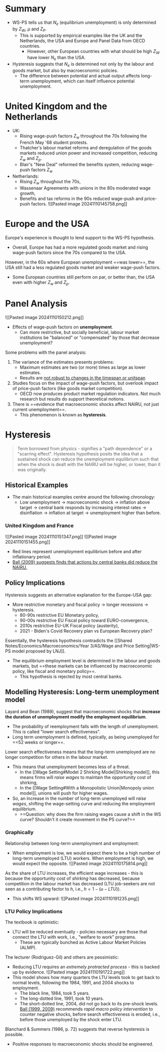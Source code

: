 # Summary
- WS-PS tells us that $N_{e}$ (equilibrium unemployment) is only determined by $Z_{W}$, $\mu$ and $Z_{P}$.
	- This is supported by empirical examples like the UK and the Netherlands, the USA and Europe and Panel Data from OECD countries.
		- However, other European countries with what should be high $Z_{W}$ have lower $N_{e}$ than the USA.
- Hysteresis suggests that $N_{e}$ is determined not only by the labour and goods market, but also by macroeconomic policies.
	- The difference between potential and actual output affects long-term unemployment, which can itself influence potential unemployment.
# United Kingdom and the Netherlands
- UK:
	- Rising wage-push factors $Z_{w}$ throughout the 70s following the French May '68 student protests.
	- Thatcher's labour market reforms and deregulation of the goods markets reduced union power and increased competition, reducing $Z_{w}$ and $Z_{p}$.
	- Blair's "New Deal" reformed the benefits system, reducing wage-push factors $Z_{w}$
- Netherlands:
	- Rising $Z_{w}$ throughout the 70s,
	- Wassenaar Agreements with unions in the 80s moderated wage growth,
	- Benefits and tax reforms in the 90s reduced wage-push and price-push factors.
![[Pasted image 20241110145758.png]]
# Europe and the USA
Europe's experience is thought to lend support to the WS-PS hypothesis.
- Overall, Europe has had a more regulated goods market and rising wage-push factors since the 70s compared to the USA.

However, in the 60s where European unemployment ==was lower==, the USA still had a less regulated goods market and weaker wage-push factors.
- Some European countries still perform on par, or better than, the USA even with higher $Z_{w}$ and $Z_{p}$.
# Panel Analysis
![[Pasted image 20241110150212.png]]
- Effects of wage-push factors on **unemployment**.
	- Can more restrictive, but socially beneficial, labour market institutions be "balanced" or "compensated" by those that decrease unemployment?

Some problems with the panel analysis:
1. The variance of the estimates presents problems:
	- Maximum estimates are two (or more) times as large as lower estimates.
	- Results are [not robust to changes in the timespan or unitspan](obsidian://open?vault=PPE&file=Shared%20Notes%2FEconomics%2FMacroeconomics%2FYear%203%2FReadings%2FHowell20et20al_Institutions20and20Unemployment_march15.07.pdf)
2. Studies focus on the impact of wage-push factors, but overlook impact of price-push factors (like goods market competition).
	- OECD now produces product market regulation indicators. Not much research but results do support theoretical notions.
3. There is ==evidence that macroeconomic shocks affect NAIRU, not just current unemployment==.
	- This phenomenon is known as **hysteresis**.
# Hysteresis
>Term borrowed from physics - signifies a "path dependence" or a "scarring effect".
>Hysteresis hypothesis posits the idea that a sustained shock can reduce the unemployment equilibrium such that when the shock is dealt with the NAIRU will be higher, or lower, than it was originally.
## Historical Examples
- The main historical examples centre around the following chronology:
	- Low unemployment $\to$ macroeconomic shock $\to$ inflation above target $\to$ central bank responds by increasing interest rates $\to$ disinflation $\to$ inflation at target $\to$ unemployment higher than before.
### United Kingdom and France
![[Pasted image 20241110151347.png]]
![[Pasted image 20241110151455.png]]
- Red lines represent unemployment equilibrium before and after inflationary period.
- [Ball (2009) suggests finds that actions by central banks did reduce the NAIRU.](obsidian://open?vault=PPE&file=Shared%20Notes%2FEconomics%2FMacroeconomics%2FYear%203%2FReadings%2Fw14818.pdf)
## Policy Implications
Hysteresis suggests an alternative explanation for the Europe-USA gap:
- More restrictive monetary and fiscal policy $\to$ longer recessions $\to$ hysteresis.
	- 80-90s restrictive EU Monetary policy,
	- 90-00s restrictive EU Fiscal policy toward EURO-convergence,
	- 2010s restrictive EU-UK Fiscal policy (austerity),
	- 2021 - Biden's Covid Recovery plan vs European Recovery plan?

Essentially, the hysteresis hypothesis contradicts the [[Shared Notes/Economics/Macroeconomics/Year 3/AS/Wage and Price Setting|WS-PS model proposed by LNJ]].
- The equilibrium employment level is determined in the labour and goods markets, but ==these markets can be influenced by macroeconomic policy, like fiscal and monetary policy==.
	- This hypothesis is rejected by most central banks.
## Modelling Hysteresis: Long-term unemployment model
Layard and Bean (1989), suggest that macroeconomic shocks that **increase the duration of unemployment modify the employment equilibrium**.
- The probability of reemployment falls with the length of unemployment. This is called "lower search effectiveness".
- Long term unemployment is defined, typically, as being unemployed for ==52 weeks or longer==.

Lower search effectiveness means that the long-term unemployed are no longer competition for others in the labour market.
- This means that unemployment becomes less of a threat.
	- In the [[Wage Setting#Model 2 Shirking Model|Shirking model]], this means firms will *raise wages* to maintain the opportunity cost of shirking,
	- In the [[Wage Setting#With a Monopolistic Union|Monopoly union model]], unions will push for higher wages.
- So, an increase in the number of long-term unemployed will *raise wages*, shifting the wage-setting curve and reducing the employment equilibrium.
	- ==Question: why does the firm raising wages cause a shift in the WS curve? Shouldn't it create movement in the PS curve?==
### Graphically
Relationship between long-term unemployment and employment:
- When employment is low, we would expect there to be a high number of long-term unemployed (LTU) workers. When employment is high, we would expect the opposite.
![[Pasted image 20241110175814.png]]

As the share of LTU increases, the efficient wage increases - this is because the opportunity cost of *shirking* has decreased, because competition in the labour market has decreased (LTU job-seekers are not seen as a contributing factor to $h$, i.e., $h=1-(u-LTU)$).
- This shifts WS upward:
![[Pasted image 20241110191235.png]]
### LTU Policy Implications
The textbook is optimistic:
- LTU will be reduced eventually - policies necessary are those that connect the LTU with work, i.e., "welfare to work" programs.
	- These are typically bunched as Active Labour Market Policies (ALMP).

The lecturer (Rodriguez-Gil) and others are pessimistic:
- Reducing LTU requires an *extremely protracted process* - this is backed up by evidence.
![[Pasted image 20241110191722.png]]
- This model shows how many quarters the LTU levels took to get back to normal levels, following the 1984, 1991, and 2004 shocks to employment.
	- The black line, 1984, took 5 years.
	- The long-dotted line, 1991, took 10 years.
	- The short-dotted line, 2004, did not go back to its pre-shock levels.
[Ball (1999, 2009)](obsidian://open?vault=PPE&file=Shared%20Notes%2FEconomics%2FMacroeconomics%2FYear%203%2FReadings%2Fw14818.pdf) recommends *rapid macro policy intervention* to counter negative shocks, before search effectiveness is eroded, i.e., before those unemployed by the shock enter LTU.

Blanchard & Summers (1986, p. 72) suggests that reverse hysteresis is possible.
- Positive responses to macroeconomic shocks should be engineered.